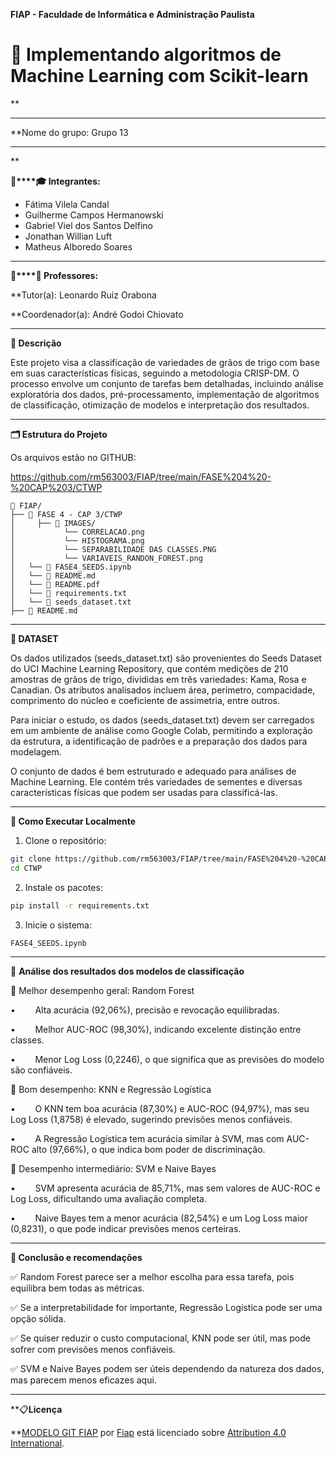 <style>
</style>

**FIAP - Faculdade de Informática e Administração Paulista**

[](https://www.fiap.com.br/)

# 🌊 Implementando algoritmos de Machine Learning com Scikit-learn

**

---

**Nome do grupo: Grupo 13

---

**

**👨‍****🎓 Integrantes:**

- Fátima Vilela Candal
- Guilherme Campos Hermanowski
- Gabriel Viel dos Santos Delfino
- Jonathan Willian Luft
- Matheus Alboredo Soares
  
---  

**👩‍****🏫 Professores:**

**Tutor(a):  Leonardo  Ruiz Orabona

**Coordenador(a): André  Godoi Chiovato

---

**📜 Descrição**

Este projeto visa a classificação de variedades de grãos de trigo com base em suas características físicas, seguindo a metodologia CRISP-DM. O processo envolve um conjunto de tarefas bem detalhadas, incluindo análise exploratória dos dados, pré-processamento, implementação de algoritmos de classificação, otimização de modelos e interpretação dos resultados.

---

**🗂️ Estrutura do Projeto**

Os arquivos estão no GITHUB: 

https://github.com/rm563003/FIAP/tree/main/FASE%204%20-%20CAP%203/CTWP

```
📂 FIAP/ 
├── 📁 FASE 4 - CAP 3/CTWP
│     ├── 📁 IMAGES/
│           └── CORRELACAO.png
│           └── HISTOGRAMA.png
│           └── SEPARABILIDADE DAS CLASSES.PNG
│           └── VARIAVEIS_RANDON_FOREST.png
│   └── 📄 FASE4_SEEDS.ipynb
│   └── 📄 README.md
│   └── 📄 README.pdf
│   └── 📄 requirements.txt
│   └── 📄 seeds_dataset.txt
├── 📄 README.md
```
  
---  

**🔧 DATASET**

Os dados utilizados (seeds_dataset.txt) são provenientes do Seeds Dataset do UCI Machine Learning Repository, que contém medições de 210 amostras de grãos de trigo, divididas em três variedades: Kama, Rosa e Canadian. Os atributos analisados
incluem área, perímetro, compacidade, comprimento do núcleo e coeficiente de
assimetria, entre outros.

Para iniciar o estudo, os dados (seeds_dataset.txt) devem ser carregados em um
ambiente de análise como Google Colab, permitindo a exploração da estrutura, a
identificação de padrões e a preparação dos dados para modelagem.

O conjunto de dados é bem estruturado e adequado para análises de Machine Learning. Ele contém três variedades de sementes e diversas características físicas que podem ser usadas para classificá-las.

---

**🚀 Como Executar Localmente**

1. Clone o repositório:

```bash
git clone https://github.com/rm563003/FIAP/tree/main/FASE%204%20-%20CAP%203/CTWP
cd CTWP
```

2. Instale os pacotes:

```bash
pip install -r requirements.txt
```

3. Inicie o sistema:

```bash
FASE4_SEEDS.ipynb
```

---

**🔧** **Análise dos resultados dos modelos de classificação**

🔹 Melhor desempenho geral: Random Forest

•        Alta acurácia (92,06%), precisão e revocação equilibradas.

•        Melhor AUC-ROC (98,30%), indicando excelente distinção entre classes.

•        Menor Log Loss (0,2246), o que significa que as previsões do modelo são confiáveis.

🔹 Bom desempenho: KNN e Regressão Logística

•        O KNN tem boa acurácia (87,30%) e AUC-ROC (94,97%), mas seu Log Loss (1,8758) é elevado, sugerindo previsões menos confiáveis.

•        A Regressão Logística tem acurácia similar à SVM, mas com AUC-ROC alto (97,66%), o que indica bom poder de discriminação.

🔹 Desempenho intermediário: SVM e Naive Bayes

•        SVM apresenta acurácia de 85,71%, mas sem valores de AUC-ROC e Log Loss, dificultando uma avaliação completa.

•        Naive Bayes tem a menor acurácia (82,54%) e um Log Loss maior (0,8231), o que pode indicar previsões menos certeiras.

---


**🔧 Conclusão e recomendações**

✅ Random Forest parece ser a melhor escolha para essa tarefa, pois equilibra bem todas as métricas.

✅ Se a interpretabilidade for importante, Regressão Logística pode ser uma opção sólida.

✅ Se quiser reduzir o custo computacional, KNN pode ser útil, mas pode sofrer com previsões menos confiáveis.

✅ SVM e Naive Bayes podem ser úteis dependendo da natureza dos dados, mas parecem menos eficazes aqui.


---

**📋**Licença**

**[MODELO GIT FIAP](https://github.com/agodoi/template) por [Fiap](https://fiap.com.br/) está licenciado sobre [Attribution 4.0 International](http://creativecommons.org/licenses/by/4.0/?ref=chooser-v1).
